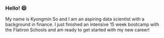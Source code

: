 ### Hello! 😄

My name is Kyongmin So and I am an aspiring data scientist with a background in finance. I just finished an intensive 15 week bootcamp with the Flatiron Schools and am ready to get started with my new career! 
